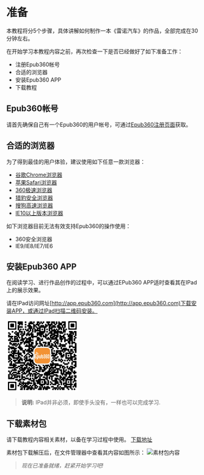 # 准备

本教程将分5个步骤，具体讲解如何制作一本《雷诺汽车》的作品，全部完成在30分钟左右。

在开始学习本教程内容之前，再次检查一下是否已经做好了如下准备工作：

- 注册Epub360帐号
- 合适的浏览器
- 安装Epub360 APP
- 下载教程

## Epub360帐号

请首先确保自己有一个Epub360的用户帐号，可通过[Epub360注册页面](http://www.epub360.com/accounts/register/)获取。

## 合适的浏览器

为了得到最佳的用户体验，建议使用如下任意一款浏览器：

- [谷歌Chrome浏览器](http://www.google.com/intl/zh-CN/chrome/)
- [苹果Safari浏览器](http://support.apple.com/zh_CN/downloads/#safari)
- [360极速浏览器](http://chrome.360.cn/?src=navi)
- [猎豹安全浏览器](http://www.liebao.cn/)
- [搜狗高速浏览器](http://ie.sogou.com/)
- [IE10以上版本浏览器](http://windows.microsoft.com/zh-cn/internet-explorer/download-ie)

如下浏览器目前无法有效支持Epub360的操作使用：

- 360安全浏览器
- IE9/IE8/IE7/IE6

## 安装Epub360 APP

在阅读学习、进行作品创作的过程中，可以通过EPub360 APP适时查看其在IPad上的展示效果。

请在IPad访问网址[http://app.epub360.com](http://app.epub360.com)下载安装APP，或通过IPad扫描二维码安装。

![Epub360 APP](./images/epub360_app_qrcode.png)

> **说明:** IPad并非必须，即使手头没有，一样也可以完成学习.


## 下载素材包

请下载教程内容相关素材，以备在学习过程中使用。
[下载地址]()

素材包下载解压后，在文件管理器中查看其内容如图所示：
![素材包内容]()



> _现在已准备就绪，赶紧开始学习吧!_

